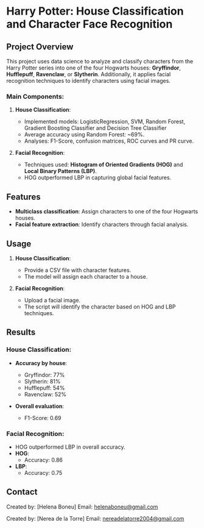 # **Harry Potter: House Classification and Character Face Recognition**

## **Project Overview**
This project uses data science to analyze and classify characters from the Harry Potter series into one of the four Hogwarts houses: **Gryffindor**, **Hufflepuff**, **Ravenclaw**, or **Slytherin**. Additionally, it applies facial recognition techniques to identify characters using facial images.

### Main Components:
1. **House Classification**:
   - Implemented models: LogisticRegression, SVM, Random Forest, Gradient Boosting Classifier and Decision Tree Classifier
   - Average accuracy using Random Forest: ~69%.
   - Analyses: F1-Score, confusion matrices, ROC curves and PR curve.

2. **Facial Recognition**:
   - Techniques used: **Histogram of Oriented Gradients (HOG)** and **Local Binary Patterns (LBP)**.
   - HOG outperformed LBP in capturing global facial features.

## **Features**
- **Multiclass classification**: Assign characters to one of the four Hogwarts houses.
- **Facial feature extraction**: Identify characters through facial analysis.

## **Usage**
1. **House Classification**:
   - Provide a CSV file with character features.
   - The model will assign each character to a house.

2. **Facial Recognition**:
   - Upload a facial image.
   - The script will identify the character based on HOG and LBP techniques.

## **Results**
### House Classification:
- **Accuracy by house**:
  - Gryffindor: 77%
  - Slytherin: 81%
  - Hufflepuff: 54%
  - Ravenclaw: 52%
  
- **Overall evaluation**:
  - F1-Score: 0.69

### Facial Recognition:
- HOG outperformed LBP in overall accuracy.
- **HOG**:
    - Accuracy: 0.86
- **LBP**:
    - Accuracy: 0.75

## **Contact**
Created by: [Helena Boneu]
Email: helenaboneu@gmail.com

Created by: [Nerea de la Torre]
Email: nereadelatorre2004@gmail.com
